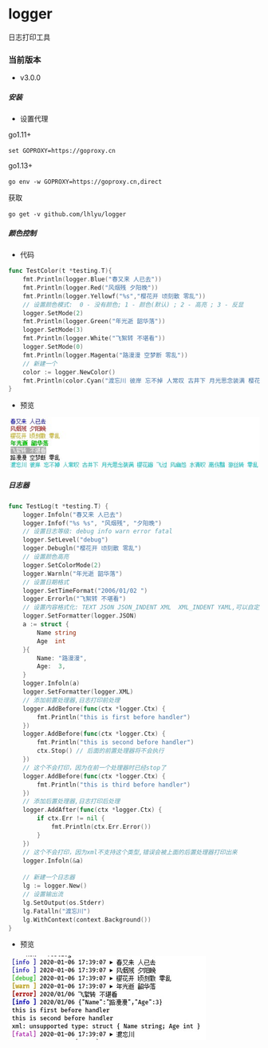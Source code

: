 # logger
日志打印工具

### 当前版本

- v3.0.0

##### 安装

- 设置代理

go1.11+     

`set GOPROXY=https://goproxy.cn`

go1.13+ 

`go env -w GOPROXY=https://goproxy.cn,direct`

获取

`go get -v github.com/lhlyu/logger`

##### 颜色控制

- 代码

```go
func TestColor(t *testing.T){
	fmt.Println(logger.Blue("春又来 人已去"))
	fmt.Println(logger.Red("风烟残 夕阳晚"))
	fmt.Println(logger.Yellowf("%s","樱花开 顷刻散 零乱"))
	// 设置颜色模式:  0 - 没有颜色; 1 - 颜色(默认) ; 2 - 高亮 ; 3 - 反显
	logger.SetMode(2)
	fmt.Println(logger.Green("年光逝 韶华落"))
	logger.SetMode(3)
	fmt.Println(logger.White("飞絮转 不堪看"))
	logger.SetMode(0)
	fmt.Println(logger.Magenta("路漫漫 空梦断 零乱"))
	// 新建一个
	color := logger.NewColor()
	fmt.Println(color.Cyan("渡忘川 彼岸 忘不掉 人常叹 古井下 月光思念装满 樱花瓣 飞过 风幽怨 水清叹 离伤黯 游丝转 零乱"))
}
```

- 预览

![图片1](imgs/color.jpg)

##### 日志器

```go
func TestLog(t *testing.T) {
	logger.Infoln("春又来 人已去")
	logger.Infof("%s %s", "风烟残", "夕阳晚")
	// 设置日志等级: debug info warn error fatal
	logger.SetLevel("debug")
	logger.Debugln("樱花开 顷刻散 零乱")
	// 设置颜色高亮
	logger.SetColorMode(2)
	logger.Warnln("年光逝 韶华落")
	// 设置日期格式
	logger.SetTimeFormat("2006/01/02 ")
	logger.Errorln("飞絮转 不堪看")
	// 设置内容格式化: TEXT JSON JSON_INDENT XML  XML_INDENT YAML,可以自定义
	logger.SetFormatter(logger.JSON)
	a := struct {
		Name string
		Age  int
	}{
		Name: "路漫漫",
		Age:  3,
	}
	logger.Infoln(a)
	logger.SetFormatter(logger.XML)
	// 添加前置处理器,日志打印前处理
	logger.AddBefore(func(ctx *logger.Ctx) {
		fmt.Println("this is first before handler")
	})
	logger.AddBefore(func(ctx *logger.Ctx) {
		fmt.Println("this is second before handler")
		ctx.Stop() // 后面的前置处理器将不会执行
	})
	// 这个不会打印，因为在前一个处理器时已经stop了
	logger.AddBefore(func(ctx *logger.Ctx) {
		fmt.Println("this is third before handler")
	})
	// 添加后置处理器,日志打印后处理
	logger.AddAfter(func(ctx *logger.Ctx) {
		if ctx.Err != nil {
			fmt.Println(ctx.Err.Error())
		}
	})
	// 这个不会打印，因为xml不支持这个类型,错误会被上面的后置处理器打印出来
	logger.Infoln(&a)

	// 新建一个日志器
	lg := logger.New()
	// 设置输出流
	lg.SetOutput(os.Stderr)
	lg.Fatalln("渡忘川")
	lg.WithContext(context.Background())
}
```

- 预览

![图片1](imgs/log.jpg)